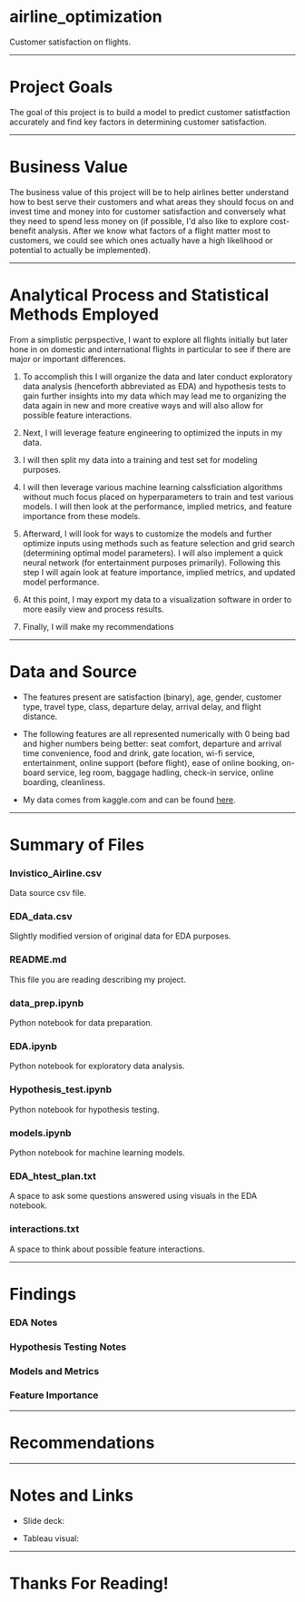 # airline_optimization
Customer satisfaction on flights.

***

# Project Goals
The goal of this project is to build a model to predict customer satistfaction accurately and find key factors in determining customer satisfaction.

***

# Business Value
The business value of this project will be to help airlines better understand how to best serve their customers and what areas they should focus on and invest time and money into for customer satisfaction and conversely what they need to spend less money on (if possible, I'd also like to explore cost-benefit analysis. After we know what factors of a flight matter most to customers, we could see which ones actually have a high likelihood or potential to actually be implemented).

***

# Analytical Process and Statistical Methods Employed

From a simplistic perpspective, I want to explore all flights initially but later hone in on domestic and international flights in particular to see if there are major or important differences.

1. To accomplish this I will organize the data and later conduct exploratory data analysis (henceforth abbreviated as EDA) and hypothesis tests to gain further insights into my data which may lead me to organizing the data again in new and more creative ways and will also allow for possible feature interactions.

2. Next, I will leverage feature engineering to optimized the inputs in my data.

3. I will then split my data into a training and test set for modeling purposes.

4. I will then leverage various machine learning calssficiation algorithms without much focus placed on hyperparameters to train and test various models. I will then look at the performance, implied metrics, and feature importance from these models.

5. Afterward, I will look for ways to customize the models and further optimize inputs using methods such as feature selection and grid search (determining optimal model parameters). I will also implement a quick neural network (for entertainment purposes primarily). Following this step I will again look at feature importance, implied metrics, and updated model performance.

5. At this point, I may export my data to a visualization software in order to more easily view and process results.

6. Finally, I will make my recommendations

***

# Data and Source

* The features present are satisfaction (binary), age, gender, customer type, travel type, class, departure delay, arrival delay, and flight distance.

* The following features are all represented numerically with 0 being bad and higher numbers being better: seat comfort, departure and arrival time convenience, food and drink, gate location, wi-fi service, entertainment, online support (before flight), ease of online booking, on-board service, leg room, baggage hadling, check-in service, online boarding, cleanliness.

* My data comes from kaggle.com and can be found [here](https://www.kaggle.com/sjleshrac/airlines-customer-satisfaction).

***


# Summary of Files

### Invistico_Airline.csv
Data source csv file.

### EDA_data.csv
Slightly modified version of original data for EDA purposes.

### README.md
This file you are reading describing my project.

### data_prep.ipynb
Python notebook for data preparation.

### EDA.ipynb
Python notebook for exploratory data analysis.

### Hypothesis_test.ipynb
Python notebook for hypothesis testing.

### models.ipynb
Python notebook for machine learning models.

### EDA_htest_plan.txt
A space to ask some questions answered using visuals in the EDA notebook.

### interactions.txt
A space to think about possible feature interactions.

***

# Findings

### EDA Notes

### Hypothesis Testing Notes

### Models and Metrics

### Feature Importance

***

# Recommendations

***

# Notes and Links
* Slide deck:

* Tableau visual:
***

# Thanks For Reading!